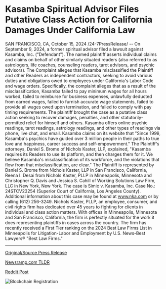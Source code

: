 # Kasamba Spiritual Advisor Files Putative Class Action for California Damages Under California Law

SAN FRANCISCO, CA, October 15, 2024 /24-7PressRelease/ -- On September 9, 2024, a former spiritual advisor filed a lawsuit against Kasamba, Inc. ("Defendant"). The named plaintiff asserts individual claims and claims on behalf of other similarly situated readers (also referred to as astrologers, life coaches, counseling readers, tarot advisors, and psychic advisors). The Complaint alleges that Kasamba misclassified the Plaintiff and other Readers as independent contractors, seeking to avoid various duties and obligations owed to employees under California's Labor Code and wage orders. Specifically, the complaint alleges that as a result of the misclassification, Kasamba failed to pay minimum wages for all hours worked, failed to reimburse for business expenses, unlawfully deducted from earned wages, failed to furnish accurate wage statements, failed to provide all wages owed upon termination, and failed to comply with pay timing requirements.   The plaintiff brought the case as a putative class action seeking to recover damages, penalties, and other statutorily-permitted relief for himself and others.   Kasamba offers online psychic readings, tarot readings, astrology readings, and other types of readings via phone, live chat, and email. Kasamba claims on its website that "Since 1999, Kasamba's psychics have guided over 3 million people in their paths to true love and happiness, career success and self-empowerment."   The Plaintiff's attorneys, Daniel S. Brome of Nichols Kaster, LLP, explained, "Kasamba requires its Readers to use its platform, and then charges them for it. We believe Kasamba's misclassification of its workforce, and the violations that flow from that misclassification, are clear."  The Plaintiff is represented by Daniel S. Brome from Nichols Kaster, LLP in San Francisco, California, Reena I. Desai from Nichols Kaster, PLLP in Minneapolis, Minnesota and Christopher Q. Davis and Jessica S. Cahill of Working Solutions Law Firm, LLC in New York, New York. The case is Simic v. Kasamba, Inc. Case No.: 24STCV23254 (Superior Court of California, Los Angeles County).  Additional information about this case may be found at www.nka.com or by calling (612) 256-3249.  Nichols Kaster, PLLP, an employee, consumer, and civil rights firm has dedicated over 45 years to fighting for clients in individual and class action matters. With offices in Minneapolis, Minnesota and San Francisco, California, the firm is perfectly situated for the work it does representing plaintiffs in cases across the country. The firm has recently received a First Tier ranking on the 2024 Best Law Firms List in Minneapolis for Litigation-Labor and Employment by U.S. News-Best Lawyers® "Best Law Firms." 

---

[Original/Source Press Release](https://www.24-7pressrelease.com/press-release/515241/kasamba-spiritual-advisor-files-putative-class-action-for-california-damages-under-california-law)
                    

[Newsramp.com TLDR](None) 



[Reddit Post](https://www.reddit.com/r/newsramp/comments/1g422cf/former_spiritual_advisor_files_lawsuit_against/) 



![Blockchain Registration](https://cdn.newsramp.app/24-7PressRelease/qrcode/2410/15/ninout_Q.webp)